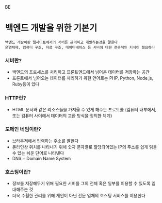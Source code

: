 BE   
   
# 백엔드 개발을 위한 기본기
```
백엔드 개발이란 웹사이트에서의 서버를 관리하고 개발하는것을 말한다   
운영체제, 컴퓨터 구조, 자료 구조, 데이터베이스 등 서버에 대한 전문적인 지식이 필요하다
```
### 서버란?
* 백엔드의 프로세스를 처리하고 프론트엔드에서 넘어온 데이터를 저장하는 공간
* 프론트에서 넘어오는 데이터를 처리하기 위한 언어로는 PHP, Python, Node.js, Ruby등이 있다
   
### HTTP란?
* HTML 문서와 같은 리소스들을 가져올 수 있게 해주는 프로토콜
(컴퓨터 내부에서, 또는 컴퓨터 사이에서 데이터의 교환 방식을 정의한 체계)   

### 도메인 네임이란?
* 브라우저에서 입력하는 주소를 말한다
* 온라인상 위치를 나타내기 위해 숫자 문자열로 할당되어있는 IP의 주소를 쉽게 읽을 수 있는 쉬운 단어로 나타낸다   
* DNS = Domain Name System

### 호스팅이란?   
* 정보를 저장해두기 위해 필요한 서버를 그의 전체 혹은 일부를 이용할 수 있도록 임대해주는 것
* 더욱 수월한 관리를 위해 개인이 아닌 전문 업체의 호스팅 서비스를 이용한다
